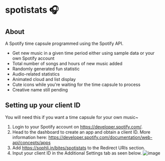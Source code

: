 # spotistats 🎧

## About
A Spotify time capsule programmed using the Spotify API.
- Get new music in a given time period either using sample data or your own Spotify account
- Total number of songs and hours of new music added
- Randomly generated fun statistic
- Audio-related statistics
- Animated cloud and list display
- Cute icons while you're waiting for the time capsule to process
- Creative name still pending

## Setting up your client ID
You will need this if you want a time capsule for your own music~
1. Login to your Spotify account on https://developer.spotify.com/.
2. Head to the dashboard to create an app and obtain a client ID. More information here: https://developer.spotify.com/documentation/web-api/concepts/apps
3. Add https://sophli.in/bites/spotistats to the Redirect URIs section.
4. Input your client ID in the Additional Settings tab as seen below.
![image](https://github.com/ACulturedSwine/spotistats/assets/98501518/31bb0943-9d83-4cfb-b5ee-7aa91dcb97f9)

